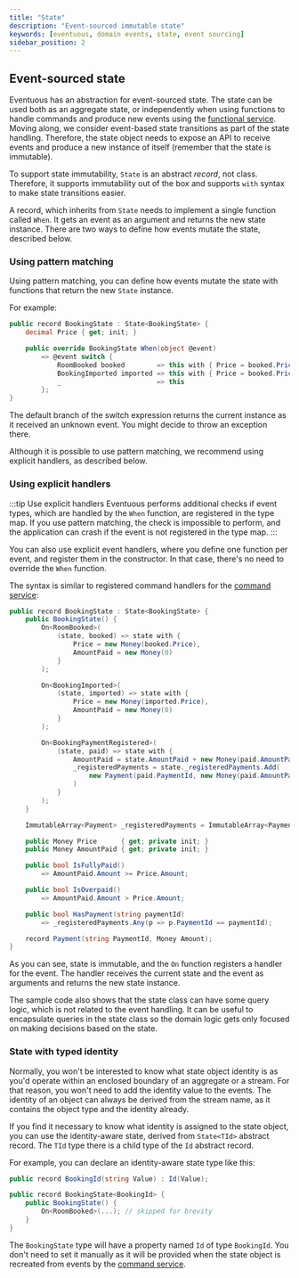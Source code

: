 ```yaml
---
title: "State"
description: "Event-sourced immutable state"
keywords: [eventuous, domain events, state, event sourcing]
sidebar_position: 2
---
```


## Event-sourced state

Eventuous has an abstraction for event-sourced state. The state can be used both as an aggregate state, or independently when using functions to handle commands and produce new events using the [functional service](../application/func-service.md). Moving along, we consider event-based state transitions as part of the state handling. Therefore, the state object needs to expose an API to receive events and produce a new instance of itself (remember that the state is immutable).

To support state immutability, `State` is an abstract _record_, not class. Therefore, it supports immutability out of the box and supports `with` syntax to make state transitions easier.

A record, which inherits from `State` needs to implement a single function called `When`. It gets an event as an argument and returns the new state instance. There are two ways to define how events mutate the state, described below.

### Using pattern matching

Using pattern matching, you can define how events mutate the state with functions that return the new `State` instance.

For example:

```csharp title="BookingState.cs"
public record BookingState : State<BookingState> {
    decimal Price { get; init; }

    public override BookingState When(object @event)
        => @event switch {
            RoomBooked booked        => this with { Price = booked.Price },
            BookingImported imported => this with { Price = booked.Price },
            _                        => this
        };
}
```

The default branch of the switch expression returns the current instance as it received an unknown event. You might decide to throw an exception there.

Although it is possible to use pattern matching, we recommend using explicit handlers, as described below.

### Using explicit handlers

:::tip Use explicit handlers
Eventuous performs additional checks if event types, which are handled by the `When` function, are registered in the type map. If you use pattern matching, the check is impossible to perform, and the application can crash if the event is not registered in the type map.
:::

You can also use explicit event handlers, where you define one function per event, and register them in the constructor. In that case, there's no need to override the `When` function.

The syntax is similar to registered command handlers for the [command service](../application):

```csharp title="BookingState.cs"
public record BookingState : State<BookingState> {
    public BookingState() {
        On<RoomBooked>(
            (state, booked) => state with {
                Price = new Money(booked.Price),
                AmountPaid = new Money(0)
            }
        );

        On<BookingImported>(
            (state, imported) => state with {
                Price = new Money(imported.Price),
                AmountPaid = new Money(0)
            }
        );

        On<BookingPaymentRegistered>(
            (state, paid) => state with {
                AmountPaid = state.AmountPaid + new Money(paid.AmountPaid),
                _registeredPayments = state._registeredPayments.Add(
                    new Payment(paid.PaymentId, new Money(paid.AmountPaid))
                )
            }
        );
    }

    ImmutableArray<Payment> _registeredPayments = ImmutableArray<Payment>.Empty;

    public Money Price      { get; private init; }
    public Money AmountPaid { get; private init; }

    public bool IsFullyPaid()
        => AmountPaid.Amount >= Price.Amount;

    public bool IsOverpaid()
        => AmountPaid.Amount > Price.Amount;

    public bool HasPayment(string paymentId)
        => _registeredPayments.Any(p => p.PaymentId == paymentId);

    record Payment(string PaymentId, Money Amount);
}
```

As you can see, state is immutable, and the `On` function registers a handler for the event. The handler receives the current state and the event as arguments and returns the new state instance.

The sample code also shows that the state class can have some query logic, which is not related to the event handling. It can be useful to encapsulate queries in the state class so the domain logic gets only focused on making decisions based on the state.

### State with typed identity

Normally, you won't be interested to know what state object identity is as you'd operate within an enclosed boundary of an aggregate or a stream. For that reason, you won't need to add the identity value to the events. The identity of an object can always be derived from the stream name, as it contains the object type and the identity already.

If you find it necessary to know what identity is assigned to the state object, you can use the identity-aware state, derived from `State<TId>` abstract record. The `TId` type there is a child type of the `Id` abstract record.

For example, you can declare an identity-aware state type like this:

```csharp
public record BookingId(string Value) : Id(Value);

public record BookingState<BookingId> {
    public BookingState() {
        On<RoomBooked>(...); // skipped for brevity
    }
}
```

The `BookingState` type will have a property named `Id` of type `BookingId`. You don't need to set it manually as it will be provided when the state object is recreated from events by the [command service](../application/app-service.md).